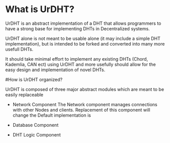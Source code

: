 # What is UrDHT?

UrDHT is an abstract implementation of a DHT that allows programmers to have a strong base for implementing DHTs in Decentralized systems.

UrDHT alone is not meant to be usable alone (it may include a simple DHT implementation), but is intended to be forked and converted into many more usefull DHTs. 

It should take minimal effort to implement any existing DHTs (Chord, Kademlia, CAN ect) using UrDHT and more usefully should allow for the easy design and implementation of novel DHTs.


#How is UrDHT organized?

UrDHT is composed of three major abstract modules which are meant to be easily replaceable

- Network Component
	The Network component manages connections with other Nodes and clients.
	Replacement of this component will change the 
	Default implementation is 


- Database Component

- DHT Logic Component
